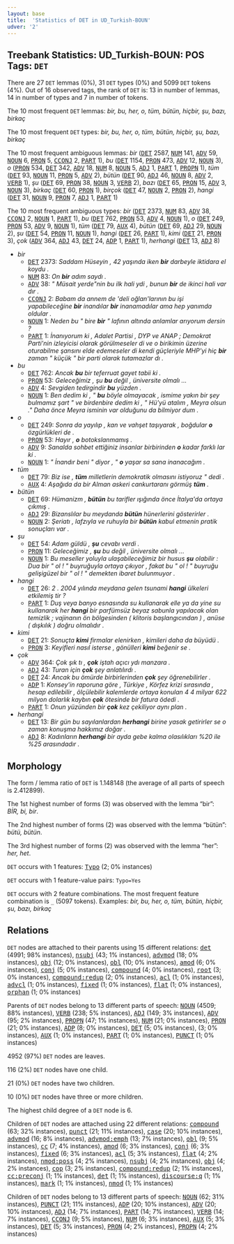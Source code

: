 ```yaml
---
layout: base
title:  'Statistics of DET in UD_Turkish-BOUN'
udver: '2'
---
```


## Treebank Statistics: UD_Turkish-BOUN: POS Tags: `DET`

There are 27 `DET` lemmas (0%), 31 `DET` types (0%) and 5099 `DET` tokens (4%).
Out of 16 observed tags, the rank of `DET` is: 13 in number of lemmas, 14 in number of types and 7 in number of tokens.

The 10 most frequent `DET` lemmas: <em>bir, bu, her, o, tüm, bütün, hiçbir, şu, bazı, birkaç</em>

The 10 most frequent `DET` types:  <em>bir, bu, her, o, tüm, bütün, hiçbir, şu, bazı, birkaç</em>

The 10 most frequent ambiguous lemmas: <em>bir</em> (<tt><a href="tr_boun-pos-DET.html">DET</a></tt> 2587, <tt><a href="tr_boun-pos-NUM.html">NUM</a></tt> 141, <tt><a href="tr_boun-pos-ADV.html">ADV</a></tt> 59, <tt><a href="tr_boun-pos-NOUN.html">NOUN</a></tt> 6, <tt><a href="tr_boun-pos-PRON.html">PRON</a></tt> 5, <tt><a href="tr_boun-pos-CCONJ.html">CCONJ</a></tt> 2, <tt><a href="tr_boun-pos-PART.html">PART</a></tt> 1), <em>bu</em> (<tt><a href="tr_boun-pos-DET.html">DET</a></tt> 1154, <tt><a href="tr_boun-pos-PRON.html">PRON</a></tt> 473, <tt><a href="tr_boun-pos-ADV.html">ADV</a></tt> 12, <tt><a href="tr_boun-pos-NOUN.html">NOUN</a></tt> 3), <em>o</em> (<tt><a href="tr_boun-pos-PRON.html">PRON</a></tt> 534, <tt><a href="tr_boun-pos-DET.html">DET</a></tt> 342, <tt><a href="tr_boun-pos-ADV.html">ADV</a></tt> 18, <tt><a href="tr_boun-pos-NUM.html">NUM</a></tt> 8, <tt><a href="tr_boun-pos-NOUN.html">NOUN</a></tt> 5, <tt><a href="tr_boun-pos-ADJ.html">ADJ</a></tt> 1, <tt><a href="tr_boun-pos-PART.html">PART</a></tt> 1, <tt><a href="tr_boun-pos-PROPN.html">PROPN</a></tt> 1), <em>tüm</em> (<tt><a href="tr_boun-pos-DET.html">DET</a></tt> 93, <tt><a href="tr_boun-pos-NOUN.html">NOUN</a></tt> 11, <tt><a href="tr_boun-pos-PRON.html">PRON</a></tt> 5, <tt><a href="tr_boun-pos-ADV.html">ADV</a></tt> 2), <em>bütün</em> (<tt><a href="tr_boun-pos-DET.html">DET</a></tt> 90, <tt><a href="tr_boun-pos-ADJ.html">ADJ</a></tt> 46, <tt><a href="tr_boun-pos-NOUN.html">NOUN</a></tt> 8, <tt><a href="tr_boun-pos-ADV.html">ADV</a></tt> 2, <tt><a href="tr_boun-pos-VERB.html">VERB</a></tt> 1), <em>şu</em> (<tt><a href="tr_boun-pos-DET.html">DET</a></tt> 69, <tt><a href="tr_boun-pos-PRON.html">PRON</a></tt> 38, <tt><a href="tr_boun-pos-NOUN.html">NOUN</a></tt> 3, <tt><a href="tr_boun-pos-VERB.html">VERB</a></tt> 2), <em>bazı</em> (<tt><a href="tr_boun-pos-DET.html">DET</a></tt> 65, <tt><a href="tr_boun-pos-PRON.html">PRON</a></tt> 15, <tt><a href="tr_boun-pos-ADV.html">ADV</a></tt> 3, <tt><a href="tr_boun-pos-NOUN.html">NOUN</a></tt> 3), <em>birkaç</em> (<tt><a href="tr_boun-pos-DET.html">DET</a></tt> 60, <tt><a href="tr_boun-pos-PRON.html">PRON</a></tt> 1), <em>birçok</em> (<tt><a href="tr_boun-pos-DET.html">DET</a></tt> 47, <tt><a href="tr_boun-pos-NOUN.html">NOUN</a></tt> 2, <tt><a href="tr_boun-pos-PRON.html">PRON</a></tt> 2), <em>hangi</em> (<tt><a href="tr_boun-pos-DET.html">DET</a></tt> 31, <tt><a href="tr_boun-pos-NOUN.html">NOUN</a></tt> 9, <tt><a href="tr_boun-pos-PRON.html">PRON</a></tt> 7, <tt><a href="tr_boun-pos-ADJ.html">ADJ</a></tt> 1, <tt><a href="tr_boun-pos-PART.html">PART</a></tt> 1)

The 10 most frequent ambiguous types:  <em>bir</em> (<tt><a href="tr_boun-pos-DET.html">DET</a></tt> 2373, <tt><a href="tr_boun-pos-NUM.html">NUM</a></tt> 83, <tt><a href="tr_boun-pos-ADV.html">ADV</a></tt> 38, <tt><a href="tr_boun-pos-CCONJ.html">CCONJ</a></tt> 2, <tt><a href="tr_boun-pos-NOUN.html">NOUN</a></tt> 1, <tt><a href="tr_boun-pos-PART.html">PART</a></tt> 1), <em>bu</em> (<tt><a href="tr_boun-pos-DET.html">DET</a></tt> 762, <tt><a href="tr_boun-pos-PRON.html">PRON</a></tt> 53, <tt><a href="tr_boun-pos-ADV.html">ADV</a></tt> 4, <tt><a href="tr_boun-pos-NOUN.html">NOUN</a></tt> 1), <em>o</em> (<tt><a href="tr_boun-pos-DET.html">DET</a></tt> 249, <tt><a href="tr_boun-pos-PRON.html">PRON</a></tt> 53, <tt><a href="tr_boun-pos-ADV.html">ADV</a></tt> 9, <tt><a href="tr_boun-pos-NOUN.html">NOUN</a></tt> 1), <em>tüm</em> (<tt><a href="tr_boun-pos-DET.html">DET</a></tt> 79, <tt><a href="tr_boun-pos-AUX.html">AUX</a></tt> 4), <em>bütün</em> (<tt><a href="tr_boun-pos-DET.html">DET</a></tt> 69, <tt><a href="tr_boun-pos-ADJ.html">ADJ</a></tt> 29, <tt><a href="tr_boun-pos-NOUN.html">NOUN</a></tt> 2), <em>şu</em> (<tt><a href="tr_boun-pos-DET.html">DET</a></tt> 54, <tt><a href="tr_boun-pos-PRON.html">PRON</a></tt> 11, <tt><a href="tr_boun-pos-NOUN.html">NOUN</a></tt> 1), <em>hangi</em> (<tt><a href="tr_boun-pos-DET.html">DET</a></tt> 26, <tt><a href="tr_boun-pos-PART.html">PART</a></tt> 1), <em>kimi</em> (<tt><a href="tr_boun-pos-DET.html">DET</a></tt> 21, <tt><a href="tr_boun-pos-PRON.html">PRON</a></tt> 3), <em>çok</em> (<tt><a href="tr_boun-pos-ADV.html">ADV</a></tt> 364, <tt><a href="tr_boun-pos-ADJ.html">ADJ</a></tt> 43, <tt><a href="tr_boun-pos-DET.html">DET</a></tt> 24, <tt><a href="tr_boun-pos-ADP.html">ADP</a></tt> 1, <tt><a href="tr_boun-pos-PART.html">PART</a></tt> 1), <em>herhangi</em> (<tt><a href="tr_boun-pos-DET.html">DET</a></tt> 13, <tt><a href="tr_boun-pos-ADJ.html">ADJ</a></tt> 8)


* <em>bir</em>
  * <tt><a href="tr_boun-pos-DET.html">DET</a></tt> 2373: <em>Saddam Hüseyin , 42 yaşında iken <b>bir</b> darbeyle iktidara el koydu .</em>
  * <tt><a href="tr_boun-pos-NUM.html">NUM</a></tt> 83: <em>On <b>bir</b> adım saydı .</em>
  * <tt><a href="tr_boun-pos-ADV.html">ADV</a></tt> 38: <em>" Müsait yerde"nin bu ilk hali ydi , bunun <b>bir</b> de ikinci hali var dır .</em>
  * <tt><a href="tr_boun-pos-CCONJ.html">CCONJ</a></tt> 2: <em>Babam da annem de 'deli oğlan'larının bu işi yapabileceğine <b>bir</b> inandılar <b>bir</b> inanamadılar ama hep yanımda oldular .</em>
  * <tt><a href="tr_boun-pos-NOUN.html">NOUN</a></tt> 1: <em>Neden bu " bire <b>bir</b> " lafının altında anlamlar arıyorum dersin ?</em>
  * <tt><a href="tr_boun-pos-PART.html">PART</a></tt> 1: <em>İnanıyorum ki , Adalet Partisi , DYP ve ANAP ; Demokrat Parti'nin izleyicisi olarak görülmeseler di ve o birikimin üzerine oturabilme şansını elde edemeseler di kendi güçleriyle MHP'yi hiç <b>bir</b> zaman " küçük " bir parti olarak tutamazlar dı .</em>
* <em>bu</em>
  * <tt><a href="tr_boun-pos-DET.html">DET</a></tt> 762: <em>Ancak <b>bu</b> bir teferruat gayet tabii ki .</em>
  * <tt><a href="tr_boun-pos-PRON.html">PRON</a></tt> 53: <em>Geleceğimiz , şu <b>bu</b> değil , üniversite olmalı ...</em>
  * <tt><a href="tr_boun-pos-ADV.html">ADV</a></tt> 4: <em>Sevgiden tedirgindir <b>bu</b> yüzden .</em>
  * <tt><a href="tr_boun-pos-NOUN.html">NOUN</a></tt> 1: <em>Ben dedim ki , " <b>bu</b> böyle olmayacak , ismime yakın bir şey bulmamız şart " ve birdenbire dedim ki , " Hü'yü atalım , Meyra olsun ." Daha önce Meyra isminin var olduğunu da bilmiyor dum .</em>
* <em>o</em>
  * <tt><a href="tr_boun-pos-DET.html">DET</a></tt> 249: <em>Sonra da yayılıp , kan ve vahşet taşıyarak , boğdular <b>o</b> özgürlükleri de .</em>
  * <tt><a href="tr_boun-pos-PRON.html">PRON</a></tt> 53: <em>Hayır , <b>o</b> botokslanmamış .</em>
  * <tt><a href="tr_boun-pos-ADV.html">ADV</a></tt> 9: <em>Sanalda sohbet ettiğiniz insanlar birbirinden <b>o</b> kadar farklı lar ki .</em>
  * <tt><a href="tr_boun-pos-NOUN.html">NOUN</a></tt> 1: <em>" İnandır beni " diyor , " <b>o</b> yaşar sa sana inanacağım .</em>
* <em>tüm</em>
  * <tt><a href="tr_boun-pos-DET.html">DET</a></tt> 79: <em>Biz ise , <b>tüm</b> milletlerin demokratik olmasını istiyoruz " dedi .</em>
  * <tt><a href="tr_boun-pos-AUX.html">AUX</a></tt> 4: <em>Aşağıda da bir Alman askeri cankurtaranı görmüş <b>tüm</b> .</em>
* <em>bütün</em>
  * <tt><a href="tr_boun-pos-DET.html">DET</a></tt> 69: <em>Hümanizm , <b>bütün</b> bu tarifler ışığında önce İtalya'da ortaya çıkmış .</em>
  * <tt><a href="tr_boun-pos-ADJ.html">ADJ</a></tt> 29: <em>Bizanslılar bu meydanda <b>bütün</b> hünerlerini gösterirler .</em>
  * <tt><a href="tr_boun-pos-NOUN.html">NOUN</a></tt> 2: <em>Şeriatı , lafzıyla ve ruhuyla bir <b>bütün</b> kabul etmenin pratik sonuçları var .</em>
* <em>şu</em>
  * <tt><a href="tr_boun-pos-DET.html">DET</a></tt> 54: <em>Adam güldü , <b>şu</b> cevabı verdi .</em>
  * <tt><a href="tr_boun-pos-PRON.html">PRON</a></tt> 11: <em>Geleceğimiz , <b>şu</b> bu değil , üniversite olmalı ...</em>
  * <tt><a href="tr_boun-pos-NOUN.html">NOUN</a></tt> 1: <em>Bu meseller yoluyla ulaşabileceğimiz bir husus <b>şu</b> olabilir : Dua bir " ol ! " buyruğuyla ortaya çıkıyor , fakat bu " ol ! " buyruğu gelişigüzel bir " ol ! " demekten ibaret bulunmuyor .</em>
* <em>hangi</em>
  * <tt><a href="tr_boun-pos-DET.html">DET</a></tt> 26: <em>2 . 2004 yılında meydana gelen tsunami <b>hangi</b> ülkeleri etkilemiş tir ?</em>
  * <tt><a href="tr_boun-pos-PART.html">PART</a></tt> 1: <em>Duş veya banyo esnasında su kullanarak elle ya da yine su kullanarak her <b>hangi</b> bir parfümsüz beyaz sabunla yapılacak olan temizlik ; vajinanın ön bölgesinden ( klitoris başlangıcından ) , anüse ( dışkılık ) doğru olmalıdır .</em>
* <em>kimi</em>
  * <tt><a href="tr_boun-pos-DET.html">DET</a></tt> 21: <em>Sonuçta <b>kimi</b> firmalar elenirken , kimileri daha da büyüdü .</em>
  * <tt><a href="tr_boun-pos-PRON.html">PRON</a></tt> 3: <em>Keyifleri nasıl isterse , gönülleri <b>kimi</b> beğenir se .</em>
* <em>çok</em>
  * <tt><a href="tr_boun-pos-ADV.html">ADV</a></tt> 364: <em>Çok şık tı , <b>çok</b> iştah açıcı ydı manzara .</em>
  * <tt><a href="tr_boun-pos-ADJ.html">ADJ</a></tt> 43: <em>Turan için <b>çok</b> şey anlatılırdı .</em>
  * <tt><a href="tr_boun-pos-DET.html">DET</a></tt> 24: <em>Ancak bu ömürde birbirlerinden <b>çok</b> şey öğrenebilirler .</em>
  * <tt><a href="tr_boun-pos-ADP.html">ADP</a></tt> 1: <em>Konsey'in raporuna göre , Türkiye , Körfez krizi sırasında , hesap edilebilir , ölçülebilir kalemlerde ortaya konulan 4 4 milyar 622 milyon dolarlık kaybın <b>çok</b> ötesinde bir fatura ödedi .</em>
  * <tt><a href="tr_boun-pos-PART.html">PART</a></tt> 1: <em>Onun yüzünden bir <b>çok</b> kez çekiliyor aynı plan .</em>
* <em>herhangi</em>
  * <tt><a href="tr_boun-pos-DET.html">DET</a></tt> 13: <em>Bir gün bu sayılanlardan <b>herhangi</b> birine yasak getirirler se o zaman konuşma hakkımız doğar .</em>
  * <tt><a href="tr_boun-pos-ADJ.html">ADJ</a></tt> 8: <em>Kadınların <b>herhangi</b> bir ayda gebe kalma olasılıkları %20 ile %25 arasındadır .</em>

## Morphology

The form / lemma ratio of `DET` is 1.148148 (the average of all parts of speech is 2.412899).

The 1st highest number of forms (3) was observed with the lemma “bir”: <em>BİR, bi, bir</em>.

The 2nd highest number of forms (2) was observed with the lemma “bütün”: <em>bütü, bütün</em>.

The 3rd highest number of forms (2) was observed with the lemma “her”: <em>her, het</em>.

`DET` occurs with 1 features: <tt><a href="tr_boun-feat-Typo.html">Typo</a></tt> (2; 0% instances)

`DET` occurs with 1 feature-value pairs: `Typo=Yes`

`DET` occurs with 2 feature combinations.
The most frequent feature combination is `_` (5097 tokens).
Examples: <em>bir, bu, her, o, tüm, bütün, hiçbir, şu, bazı, birkaç</em>


## Relations

`DET` nodes are attached to their parents using 15 different relations: <tt><a href="tr_boun-dep-det.html">det</a></tt> (4991; 98% instances), <tt><a href="tr_boun-dep-nsubj.html">nsubj</a></tt> (43; 1% instances), <tt><a href="tr_boun-dep-advmod.html">advmod</a></tt> (18; 0% instances), <tt><a href="tr_boun-dep-obj.html">obj</a></tt> (12; 0% instances), <tt><a href="tr_boun-dep-obl.html">obl</a></tt> (10; 0% instances), <tt><a href="tr_boun-dep-amod.html">amod</a></tt> (6; 0% instances), <tt><a href="tr_boun-dep-conj.html">conj</a></tt> (5; 0% instances), <tt><a href="tr_boun-dep-compound.html">compound</a></tt> (4; 0% instances), <tt><a href="tr_boun-dep-root.html">root</a></tt> (3; 0% instances), <tt><a href="tr_boun-dep-compound-redup.html">compound:redup</a></tt> (2; 0% instances), <tt><a href="tr_boun-dep-acl.html">acl</a></tt> (1; 0% instances), <tt><a href="tr_boun-dep-advcl.html">advcl</a></tt> (1; 0% instances), <tt><a href="tr_boun-dep-fixed.html">fixed</a></tt> (1; 0% instances), <tt><a href="tr_boun-dep-flat.html">flat</a></tt> (1; 0% instances), <tt><a href="tr_boun-dep-orphan.html">orphan</a></tt> (1; 0% instances)

Parents of `DET` nodes belong to 13 different parts of speech: <tt><a href="tr_boun-pos-NOUN.html">NOUN</a></tt> (4509; 88% instances), <tt><a href="tr_boun-pos-VERB.html">VERB</a></tt> (238; 5% instances), <tt><a href="tr_boun-pos-ADJ.html">ADJ</a></tt> (149; 3% instances), <tt><a href="tr_boun-pos-ADV.html">ADV</a></tt> (95; 2% instances), <tt><a href="tr_boun-pos-PROPN.html">PROPN</a></tt> (47; 1% instances), <tt><a href="tr_boun-pos-NUM.html">NUM</a></tt> (21; 0% instances), <tt><a href="tr_boun-pos-PRON.html">PRON</a></tt> (21; 0% instances), <tt><a href="tr_boun-pos-ADP.html">ADP</a></tt> (8; 0% instances), <tt><a href="tr_boun-pos-DET.html">DET</a></tt> (5; 0% instances),  (3; 0% instances), <tt><a href="tr_boun-pos-AUX.html">AUX</a></tt> (1; 0% instances), <tt><a href="tr_boun-pos-PART.html">PART</a></tt> (1; 0% instances), <tt><a href="tr_boun-pos-PUNCT.html">PUNCT</a></tt> (1; 0% instances)

4952 (97%) `DET` nodes are leaves.

116 (2%) `DET` nodes have one child.

21 (0%) `DET` nodes have two children.

10 (0%) `DET` nodes have three or more children.

The highest child degree of a `DET` node is 6.

Children of `DET` nodes are attached using 22 different relations: <tt><a href="tr_boun-dep-compound.html">compound</a></tt> (63; 32% instances), <tt><a href="tr_boun-dep-punct.html">punct</a></tt> (21; 11% instances), <tt><a href="tr_boun-dep-case.html">case</a></tt> (20; 10% instances), <tt><a href="tr_boun-dep-advmod.html">advmod</a></tt> (16; 8% instances), <tt><a href="tr_boun-dep-advmod-emph.html">advmod:emph</a></tt> (13; 7% instances), <tt><a href="tr_boun-dep-obl.html">obl</a></tt> (9; 5% instances), <tt><a href="tr_boun-dep-cc.html">cc</a></tt> (7; 4% instances), <tt><a href="tr_boun-dep-amod.html">amod</a></tt> (6; 3% instances), <tt><a href="tr_boun-dep-conj.html">conj</a></tt> (6; 3% instances), <tt><a href="tr_boun-dep-fixed.html">fixed</a></tt> (6; 3% instances), <tt><a href="tr_boun-dep-acl.html">acl</a></tt> (5; 3% instances), <tt><a href="tr_boun-dep-flat.html">flat</a></tt> (4; 2% instances), <tt><a href="tr_boun-dep-nmod-poss.html">nmod:poss</a></tt> (4; 2% instances), <tt><a href="tr_boun-dep-nsubj.html">nsubj</a></tt> (4; 2% instances), <tt><a href="tr_boun-dep-obj.html">obj</a></tt> (4; 2% instances), <tt><a href="tr_boun-dep-cop.html">cop</a></tt> (3; 2% instances), <tt><a href="tr_boun-dep-compound-redup.html">compound:redup</a></tt> (2; 1% instances), <tt><a href="tr_boun-dep-cc-preconj.html">cc:preconj</a></tt> (1; 1% instances), <tt><a href="tr_boun-dep-det.html">det</a></tt> (1; 1% instances), <tt><a href="tr_boun-dep-discourse-q.html">discourse:q</a></tt> (1; 1% instances), <tt><a href="tr_boun-dep-mark.html">mark</a></tt> (1; 1% instances), <tt><a href="tr_boun-dep-nmod.html">nmod</a></tt> (1; 1% instances)

Children of `DET` nodes belong to 13 different parts of speech: <tt><a href="tr_boun-pos-NOUN.html">NOUN</a></tt> (62; 31% instances), <tt><a href="tr_boun-pos-PUNCT.html">PUNCT</a></tt> (21; 11% instances), <tt><a href="tr_boun-pos-ADP.html">ADP</a></tt> (20; 10% instances), <tt><a href="tr_boun-pos-ADV.html">ADV</a></tt> (20; 10% instances), <tt><a href="tr_boun-pos-ADJ.html">ADJ</a></tt> (14; 7% instances), <tt><a href="tr_boun-pos-PART.html">PART</a></tt> (14; 7% instances), <tt><a href="tr_boun-pos-VERB.html">VERB</a></tt> (14; 7% instances), <tt><a href="tr_boun-pos-CCONJ.html">CCONJ</a></tt> (9; 5% instances), <tt><a href="tr_boun-pos-NUM.html">NUM</a></tt> (6; 3% instances), <tt><a href="tr_boun-pos-AUX.html">AUX</a></tt> (5; 3% instances), <tt><a href="tr_boun-pos-DET.html">DET</a></tt> (5; 3% instances), <tt><a href="tr_boun-pos-PRON.html">PRON</a></tt> (4; 2% instances), <tt><a href="tr_boun-pos-PROPN.html">PROPN</a></tt> (4; 2% instances)


